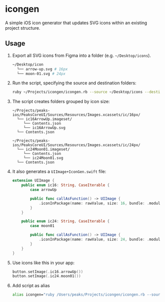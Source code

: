 # icongen

A simple iOS icon generator that updates SVG icons within an existing project structure.

## Usage

1. Export all SVG icons from Figma into a folder (e.g. `~/Desktop/icons`).

   ```sh
   ~/Desktop/icon
     └── arrow-up.svg # 16px
     └── moon-01.svg # 24px
   ```

2. Run the script, specifying the source and destination folders:

   ```bash
   ruby ~/Projects/icongen/icongen.rb --source ~/Desktop/icons --destination ~/Projects/peaks-ios/PeaksCoreUI
   ```

3. The script creates folders grouped by icon size:

   ```
   ~/Projects/peaks-ios/PeaksCoreUI/Sources/Resources/Images.xcassets/ic/16px/
     └── ic16ArrowUp.imageset/
        └── Contents.json
        └── ic16ArrowUp.svg
     └── Contents.json

   ~/Projects/peaks-ios/PeaksCoreUI/Sources/Resources/Images.xcassets/ic/24px/
     └── ic24Moon01.imageset/
        └── Contents.json
        └── ic24Moon01.svg
     └── Contents.json
   ```

4. It also generates a `UIImage+IconGen.swift` file:

   ```swift
   extension UIImage {
       public enum ic16: String, CaseIterable {
           case arrowUp

           public func callAsFunction() -> UIImage {
               .iconInPackage(name: rawValue, size: 16, bundle: .module)
           }
       }

       public enum ic24: String, CaseIterable {
           case moon01

           public func callAsFunction() -> UIImage {
               .iconInPackage(name: rawValue, size: 24, bundle: .module)
           }
       }
   }
   ```

5. Use icons like this in your app:

   ```swift
   button.setImage(.ic16.arrowUp())
   button.setImage(.ic24.moon01())
   ```

6. Add script as alias

   ```sh
   alias icongen="ruby /Users/peaks/Projects/icongen/icongen.rb --source ~/Desktop/icons --destination ~/Projects/peaks-ios/PeaksCoreUI"
   ```
